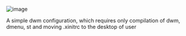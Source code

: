 ![image](https://github.com/Skanetdima/dwm-cfg/assets/77878845/dd0997aa-8b5d-45f4-b575-efccac7c3954)

A simple dwm configuration, which requires only compilation of dwm, dmenu, st and moving .xinitrc to the desktop of user
